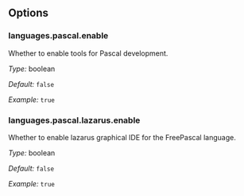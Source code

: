 [comment]: # (Do not edit this file as it is autogenerated. Go to docs/individual-docs if you want to make edits.)


[comment]: # (Please add your documentation on top of this line)

## Options

### languages\.pascal\.enable

Whether to enable tools for Pascal development\.



*Type:*
boolean



*Default:*
` false `



*Example:*
` true `



### languages\.pascal\.lazarus\.enable



Whether to enable lazarus graphical IDE for the FreePascal language\.



*Type:*
boolean



*Default:*
` false `



*Example:*
` true `
